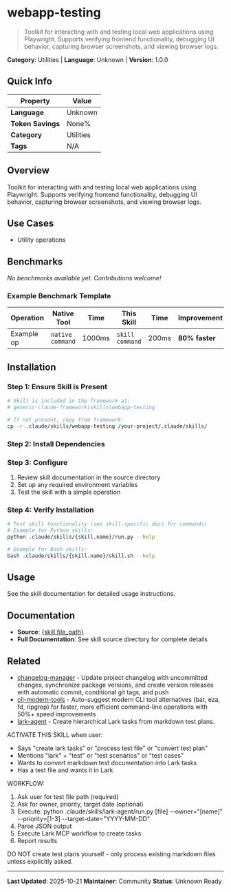 # webapp-testing

> Toolkit for interacting with and testing local web applications using Playwright. Supports verifying frontend functionality, debugging UI behavior, capturing browser screenshots, and viewing browser logs.

**Category**: Utilities | **Language**: Unknown | **Version**: 1.0.0

## Quick Info

| Property | Value |
|----------|-------|
| **Language** | Unknown |
| **Token Savings** | None% |
| **Category** | Utilities |
| **Tags** | N/A |

## Overview

Toolkit for interacting with and testing local web applications using Playwright. Supports verifying frontend functionality, debugging UI behavior, capturing browser screenshots, and viewing browser logs.

## Use Cases

- Utility operations


## Benchmarks


*No benchmarks available yet. Contributions welcome!*

### Example Benchmark Template

| Operation | Native Tool | Time | This Skill | Time | Improvement |
|-----------|-------------|------|------------|------|-------------|
| Example op | `native command` | 1000ms | `skill command` | 200ms | **80% faster** |


## Installation

### Step 1: Ensure Skill is Present

```bash
# Skill is included in the framework at:
# generic-claude-framework\skills\webapp-testing

# If not present, copy from framework:
cp -r .claude/skills/webapp-testing /your-project/.claude/skills/
```

### Step 2: Install Dependencies


### Step 3: Configure

1. Review skill documentation in the source directory
2. Set up any required environment variables
3. Test the skill with a simple operation

### Step 4: Verify Installation

```bash
# Test skill functionality (see skill-specific docs for commands)
# Example for Python skills:
python .claude/skills/{skill.name}/run.py --help

# Example for Bash skills:
bash .claude/skills/{skill.name}/skill.sh --help
```

## Usage

See the skill documentation for detailed usage instructions.

## Documentation

- **Source**: [{skill.file_path}](../../{skill.file_path})
- **Full Documentation**: See skill source directory for complete details

## Related

- [changelog-manager](changelog-manager.md) - Update project changelog with uncommitted changes, synchronize package versions, and create version releases with automatic commit, conditional git tags, and push
- [cli-modern-tools](cli-modern-tools.md) - Auto-suggest modern CLI tool alternatives (bat, eza, fd, ripgrep) for faster, more efficient command-line operations with 50%+ speed improvements
- [lark-agent](lark-agent.md) - Create hierarchical Lark tasks from markdown test plans.

ACTIVATE THIS SKILL when user:
- Says "create lark tasks" or "process test file" or "convert test plan"
- Mentions "lark" + "test" or "test scenarios" or "test cases"
- Wants to convert markdown test documentation into Lark tasks
- Has a test file and wants it in Lark

WORKFLOW:
1. Ask user for test file path (required)
2. Ask for owner, priority, target date (optional)
3. Execute: python .claude/skills/lark-agent/run.py [file] --owner="[name]" --priority=[1-3] --target-date="YYYY-MM-DD"
4. Parse JSON output
5. Execute Lark MCP workflow to create tasks
6. Report results

DO NOT create test plans yourself - only process existing markdown files unless explicitly asked.



---

**Last Updated**: 2025-10-21
**Maintainer**: Community
**Status**: Unknown Ready
